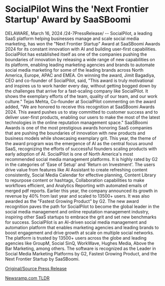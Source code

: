 # SocialPilot Wins the 'Next Frontier Startup' Award by SaaSBoomi

DELAWARE, March 16, 2024 /24-7PressRelease/ -- SocialPilot, a leading SaaS platform helping businesses manage and scale social media marketing, has won the "Next Frontier Startup" Award at SaaSBoomi Awards 2024 for its constant innovation with AI and building user-first capabilities.   SocialPilot has established itself as one of the companies pushing the boundaries of innovation by releasing a wide range of new capabilities on its platform, enabling leading marketing agencies and brands to automate social media marketing for some of the leading brands across North America, Europe, APAC and EMEA.   On winning the award, Jimit Bagadiya, CEO and co-founder of SocialPilot, said, "This award is truly motivational and inspires us to work harder every day, without getting bogged down by the challenges that arrive for a fast-scaling company like SocialPilot. It shows the exemplary efforts of the team, quality of our team, and our work culture."  Tejas Mehta, Co-founder at SocialPilot commenting on the award added, "We are honored to receive this recognition at SaaSBoomi Awards 2024. This award pushes us to stay committed to customer success and to deliver user-first products, enabling our users to make the most of the latest technologies in the online reputation management space."  SaaSBoomi Awards is one of the most prestigious awards honoring SaaS companies that are pushing the boundaries of innovation with new products and business models while showcasing exemplary grit.   This year, the theme of the award program was the emergence of AI as the central focus around SaaS, recognizing the efforts of successful founders scaling products with early adoption of AI.  SocialPilot is one of North America's most recommended social media management platforms. It is highly rated by G2 in the categories of 'Ease of Setup' and 'Return on Investment'. The users drive value from features like AI Assistant to create refreshing content consistently, Social Media Calendar for effective planning, Content Library to repurpose content or hashtags, Collaboration capabilities to make workflows efficient, and Analytics Reporting with automated emails of merged pdf reports.  Earlier this year, the company announced its growth in revenue by 40% from last year and scaled to 13500+ users. It was also awarded as the "Fastest Growing Product" by G2.   The new award recognition paves the path for SocialPilot to become the global leader in the social media management and online reputation management industry, inspiring other SaaS startups to embrace the grit and set new benchmarks for success.  SocialPilot is an AI-driven social media management and automation platform that enables marketing agencies and leading brands to boost engagement and drive growth at scale on multiple social networks. The platform is trusted by 13500+ users across the globe and leading agencies like GroupM, Social SinQ, WorkWave, Hughes Media, Above the Bar Marketing, among others. The software is recognized as the Leader in Social Media Marketing Platforms by G2, Fastest Growing Product, and the Next Frontier Startup by SaaSBoomi. 

[Original/Source Press Release](https://www.24-7pressrelease.com/press-release/509287/socialpilot-wins-the-next-frontier-startup-award-by-saasboomi) 

[Newsramp.com TLDR](https://newsramp.com/None) 
